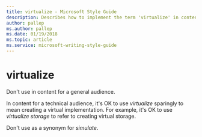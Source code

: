 ```yaml
---
title: virtualize - Microsoft Style Guide
description: Describes how to implement the term 'virtualize' in content, clarifying to use the term only for technical audiences.
author: pallep
ms.author: pallep
ms.date: 01/19/2018
ms.topic: article
ms.service: microsoft-writing-style-guide
---
```


# virtualize

Don't use in content for a general audience.

In content for a technical audience, it's OK to use *virtualize* sparingly to mean creating a virtual implementation. For example, it's OK to use *virtualize storage* to refer to creating virtual storage. 

Don't use as a synonym for *simulate*.
